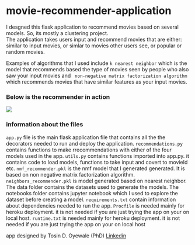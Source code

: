 # movie-recommender-application
I desgned this flask application to recommend movies based on several models. So, its mostly a clustering project.  
The application takes users input and recommend movies that are either: similar to input movies, or simlar to movies other users see, or popular or random movies. 

Examples of algorithms that I used include ```k nearest neighbor``` which is the model that recommends based the type of movies seen by people who also saw your input movies and ``` non-negative matrix factorization algorithm``` which recommends movies that have similar features as your input movies.  



### Below is the recommender in action

![](movie_recommender.gif)

### information about the files 
```app.py``` file is the main flask application file that contains all the the decorators needed to run and deploy the application. 
```recommendations.py``` contains functions to make rrecommendations with either of the four models used in the app. 
```utils.py``` contains functions imported into app.py. it contains code to load models, functions to take input and covert to movieId etc. 
```nmf_recommender.pkl``` is the nmf model that I generated generated. It is based on non negative matrix factorization algorithm. 
```neighbors_recommender.pkl``` is model generated based on nearest neighbor. 
The data folder contains the datasets used to generate the models. 
The notebooks folder contains jupyter notebook which I used to explore the dataset before creating a model. 
```requirements.txt``` contain information about dependencies needed to run the app. 
```Procfile``` is needed mainly for heroku deployment. it is not needed if you are just trying the app on your on local host. 
```runtime.txt```  is needed mainly for heroku deployment. it is not needed if you are just trying the app on your on local host
<br />

app designed by Tosin D. Oyewale (PhD)
[Linkedin](https://www.linkedin.com/in/tosin-oyewale/)



